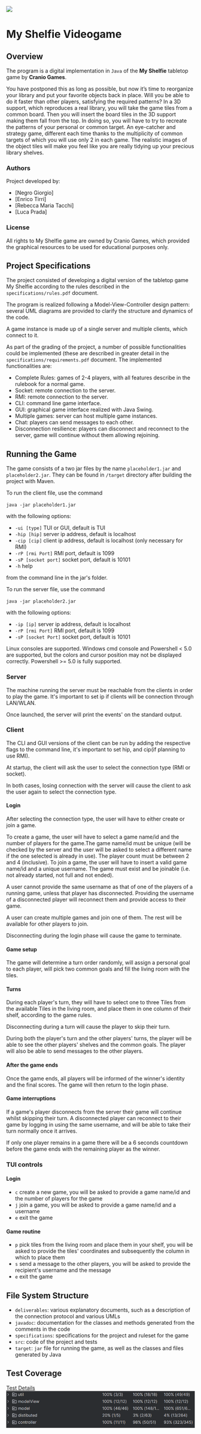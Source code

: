 ![](https://cf.geekdo-images.com/Sgg2B7kxtx8fFXz_2mPefA__imagepage/img/3ZDZnXBpj4mkjFbkz388qvmJ13w=/fit-in/900x600/filters:no_upscale():strip_icc()/pic7193695.png)

# My Shelfie Videogame
## Overview
The program is a digital implementation in `Java` of the <b>My Shelfie</b> tabletop game by <b>Cranio Games</b>.

You have postponed this as long as possible, but now it’s time to reorganize your library and put your favorite objects back in place. Will you be able to do it faster than other players, satisfying the required patterns? In a 3D support, which reproduces a real library, you will take the game tiles from a common board. Then you will insert the board tiles in the 3D support making them fall from the top. In doing so, you will have to try to recreate the patterns of your personal or common target. An eye-catcher and strategy game, different each time thanks to the multiplicity of common targets of which you will use only 2 in each game. The realistic images of the object tiles will make you feel like you are really tidying up your precious library shelves.
### Authors
Project developed by:
- [Negro Giorgio]
- [Enrico Tirri]
- [Rebecca Maria Tacchi]
- [Luca Prada]

### License

All rights to My Shelfie game are owned by Cranio Games, which provided the graphical resources to be used for educational purposes only.

## Project Specifications
The project consisted of developing a digital version of the tabletop game My Shelfie according to the rules described in the `specifications/rules.pdf` document. 

The program is realized following a Model-View-Controller design pattern: several UML diagrams are provided to clarify the structure and dynamics of the code.

A game instance is made up of a single server and multiple clients, which connect to it.

As part of the grading of the project, a number of possible functionalities could be implemented (these are described in greater detail in the `specifications/requirements.pdf` document. The implemented functionalities are:

- Complete Rules: games of 2-4 players, with all features describe in the rulebook for a normal game.
- Socket: remote connection to the server.
- RMI: remote connection to the server.
- CLI: command line game interface.
- GUI: graphical game interface realized with Java Swing.
- Multiple games: server can host multiple game instances.
- Chat: players can send messages to each other.
- Disconnection resilience: players can disconnect and reconnect to the server, game will continue without them allowing rejoining.

## Running the Game
The game consists of a two jar files by the name <code>placeholder1.jar</code> and <code>placeholder2.jar</code>. They can be found in <code>/target</code> directory after building the project with Maven. 

[//]: # (TODO: change name of jar file)

To run the  client file, use the command

<code>java -jar placeholder1.jar</code>

with the following options:

- <code>-ui [type]</code> TUI or GUI, default is TUI
- <code>-hip [hip]</code> server ip address, default is localhost
- <code>-cip [cip]</code> client ip address, default is localhost (only necessary for RMI)
- <code>-rP [rmi Port]</code> RMI port, default is 1099
- <code>-sP [socket port]</code> socket port, default is 10101
- <code>-h</code> help

from the command line in the jar's folder.

To run the server file, use the command

<code>java -jar placeholder2.jar</code>

with the following options:

- <code>-ip [ip]</code> server ip address, default is localhost
- <code>-rP [rmi Port]</code> RMI port, default is 1099
- <code>-sP [socket Port]</code> socket port, default is 10101



Linux consoles are supported. Windows cmd console and Powershell < 5.0 are supported, but the colors and cursor position may not be displayed correctly. Powershell >= 5.0 is fully supported.

### Server

The machine running the server must be reachable from the clients in order to play the game. It's important to set ip if clients will be connection through LAN/WLAN.

Once launched, the server will print the events' on the standard output.

### Client

The CLI and GUI versions of the client can be run by adding the respective flags to the command line, it's important to set hip, and cip(if planning to use RMI).

At startup, the client will ask the user to select the connection type (RMI or socket).

In both cases, losing connection with the server will cause the client to ask the user again to select the connection type. 

#### Login

After selecting the connection type, the user will have to either create or join a game.

To create a game, the user will have to select a game name/id and the number of players for the game.The game name/id must be unique (will be checked by the server and the user will be asked to select a different name if the one selected is already in use). The player count must be between 2 and 4 (inclusive).
To join a game, the user will have to insert a valid game name/id and a unique username. The game must exist and be joinable (i.e. not already started, not full and not ended).

A user cannot provide the same username as that of one of the players of a running game, unless that player has disconnected.
Providing the username of a disconnected player will reconnect them and provide access to their game.


A user can create multiple games and join one of them. The rest will be available for other players to join.

Disconnecting during the login phase will cause the game to terminate.
#### Game setup

The game will determine a turn order randomly, will assign a personal goal to each player, will pick two common goals and fill the living room with the tiles.

#### Turns

During each player's turn, they will have to select one to three Tiles from the available Tiles in the living room, and place them in one column of their shelf, according to the game rules.

Disconnecting during a turn will cause the player to skip their turn.

During both the player's turn and the other players' turns, the player will be able to see the other players' shelves and the common goals. The player will also be able to send messages to the other players.
#### After the game ends

Once the game ends, all players will be informed of the winner's identity and the final scores.
The game will then return to the login phase.

#### Game interruptions

If a game's player disconnects from the server their game will continue whilst skipping their turn.
A disconnected player can reconnect to their game by logging in using the same username, and will be able to take their turn normally once it arrives.

If only one player remains in a game there will be a 6 seconds countdown before the game ends with the remaining player as the winner.


### TUI controls

#### Login
- <code>c</code> create a new game, you will be asked to provide a game name/id and the number of players for the game
- <code>j</code> join a game, you will be asked to provide a game name/id and a username
- <code>e</code> exit the game

#### Game routine
- <code>p</code> pick tiles from the living room and place them in your shelf, you will be asked to provide the tiles' coordinates and subsequently the column in which to place them
- <code>s</code> send a message to the other players, you will be asked to provide the recipient's username and the message
- <code>e</code> exit the game

## File System Structure

[//]: # (TODO: update file system structure )
* `deliverables`: various explanatory documents, such as a description of the connection protocol and various UMLs
* `javadoc`: documentation for the classes and methods generated from the comments in the code
* `specifications`: specifications for the project and ruleset for the game
* `src`: code of the project and tests
* `target`: `jar` file for running the game, as well as the classes and files generated by Java

## Test Coverage
[Test Details](https://giorgionegro.github.io/ing-sw-2023-negro-tirri-tacchi-prada?token=1353546)
![](documentation/coverage.png)